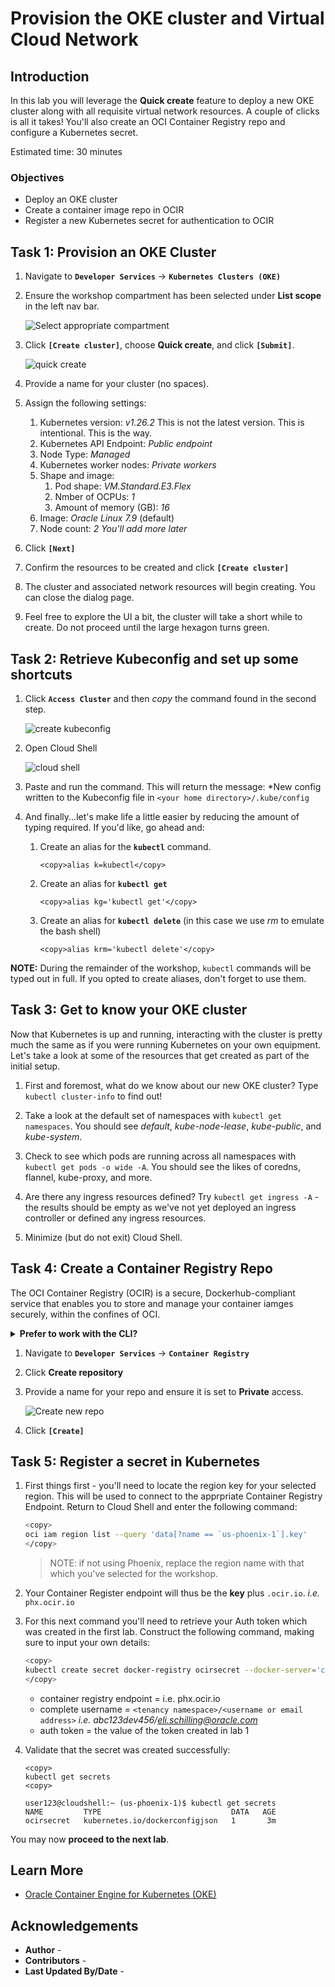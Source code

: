 # Provision the OKE cluster and Virtual Cloud Network

## Introduction

In this lab you will leverage the **Quick create** feature to deploy a new OKE cluster along with all requisite virtual network resources. A couple of clicks is all it takes! You'll also create an OCI Container Registry repo and configure a Kubernetes secret.

Estimated time: 30 minutes

### Objectives

* Deploy an OKE cluster
* Create a container image repo in OCIR
* Register a new Kubernetes secret for authentication to OCIR

## Task 1: Provision an OKE Cluster

1. Navigate to **`Developer Services`** -> **`Kubernetes Clusters (OKE)`**

2. Ensure the workshop compartment has been selected under **List scope** in the left nav bar.

    ![Select appropriate compartment](images/list-scope.png)

3. Click **`[Create cluster]`**, choose **Quick create**, and click **`[Submit]`**.

    ![quick create](images/oke-quick-create.png)

4. Provide a name for your cluster (no spaces).

5. Assign the following settings:
    1. Kubernetes version: *v1.26.2*
        This is not the latest version. This is intentional. This is the way.
    2. Kubernetes API Endpoint: *Public endpoint*
    3. Node Type: *Managed*
    4. Kubernetes worker nodes: *Private workers*
    5. Shape and image:
        1. Pod shape: *VM.Standard.E3.Flex*
        2. Nmber of OCPUs: *1*
        3. Amount of memory (GB): *16*
    6. Image: *Oracle Linux 7.9* (default)
    7. Node count: *2*
        *You'll add more later*

6. Click **`[Next]`**

7. Confirm the resources to be created and click **`[Create cluster]`**

8. The cluster and associated network resources will begin creating. You can close the dialog page.

9. Feel free to explore the UI a bit, the cluster will take a short while to create.  Do not proceed until the large hexagon turns green.

## Task 2: Retrieve Kubeconfig and set up some shortcuts

1. Click **`Access Cluster`** and then *copy* the command found in the second step.

    ![create kubeconfig](images/create-kubeconfig.png)

2. Open Cloud Shell

    ![cloud shell](images/cloud-shell.png)

3. Paste and run the command. This will return the message: *New config written to the Kubeconfig file in `<your home directory>/.kube/config`

4. And finally...let's make life a little easier by reducing the amount of typing required.  If you'd like, go ahead and:

    1. Create an alias for the **`kubectl`** command.

        ```
        <copy>alias k=kubectl</copy>
        ```

    2. Create an alias for **`kubectl get`**

        ```
        <copy>alias kg='kubectl get'</copy>
        ```

    3. Create an alias for **`kubectl delete`** (in this case we use *rm* to emulate the bash shell)

        ```
        <copy>alias krm='kubectl delete'</copy>
        ```

**NOTE:** During the remainder of the workshop, `kubectl` commands will be typed out in full. If you opted to create aliases, don't forget to use them.

## Task 3: Get to know your OKE cluster

Now that Kubernetes is up and running, interacting with the cluster is pretty much the same as if you were running Kubernetes on your own equipment. Let's take a look at some of the resources that get created as part of the initial setup.

1. First and foremost, what do we know about our new OKE cluster? Type `kubectl cluster-info` to find out!

2. Take a look at the default set of namespaces with `kubectl get namespaces`. You should see *default*, *kube-node-lease*, *kube-public*, and *kube-system*.

3. Check to see which pods are running across all namespaces with `kubectl get pods -o wide -A`. You should see the likes of coredns, flannel, kube-proxy, and more.

4. Are there any ingress resources defined? Try `kubectl get ingress -A` - the results should be empty as we've not yet deployed an ingress controller or defined any ingress resources.  

5. Minimize (but do not exit) Cloud Shell.

## Task 4: Create a Container Registry Repo

The OCI Container Registry (OCIR) is a secure, Dockerhub-compliant service that enables you to store and manage your container iamges securely, within the confines of OCI. 

<details><summary><b>Prefer to work with the CLI?</b></summary>

The instructions below will take you through creating a new repo via the Web UI. If you'd prefer to create the repo using the OCI CLI, you may remain in Cloud Shell and run this command (make sure to adjust the parameter value to reflect your own compartment OCID).

    ```bash
    <copy>
	oci artifacts container repository create --compartment-id ocid1.compartment.oc1..aaaaaaaace...... --display-name okeapprepo
    </copy>
    ```

---
</details>

1. Navigate to **`Developer Services`** -> **`Container Registry`**

2. Click **Create repository**

3. Provide a name for your repo and ensure it is set to **Private** access.

    ![Create new repo](images/create-repo.png)

4. Click **`[Create]`**

## Task 5: Register a secret in Kubernetes

1. First things first - you'll need to locate the region key for your selected region. This will be used to connect to the apprpriate Container Registry Endpoint. Return to Cloud Shell and enter the following command:

    ```bash
    <copy>
    oci iam region list --query 'data[?name == `us-phoenix-1`].key'
    </copy>
    ```

    >NOTE: if not using Phoenix, replace the region name with that which you've selected for the workshop.

2. Your Container Register endpoint will thus be the **key** plus `.ocir.io`. *i.e.* `phx.ocir.io`

3. For this next command you'll need to retrieve your Auth token which was created in the first lab. Construct the following command, making sure to input your own details:

    ```bash
    <copy>
    kubectl create secret docker-registry ocirsecret --docker-server='container registry endpoint' --docker-username='complete username' --docker-password='auth token' --docker-email='your email address'
    </copy>
    ```
    
    * container registry endpoint = i.e. phx.ocir.io
    * complete username = `<tenancy namespace>/<username or email address>`
        *i.e. abc123dev456/eli.schilling@oracle.com*
    * auth token = the value of the token created in lab 1

4. Validate that the secret was created successfully:

    ```
    <copy>
    kubectl get secrets
    <copy>
    ```

    ```
    user123@cloudshell:~ (us-phoenix-1)$ kubectl get secrets
    NAME         TYPE                             DATA   AGE
    ocirsecret   kubernetes.io/dockerconfigjson   1       3m
    ```


You may now **proceed to the next lab**.

## Learn More

* [Oracle Container Engine for Kubernetes (OKE)](https://www.oracle.com/cloud/cloud-native/container-engine-kubernetes/)


## Acknowledgements

* **Author** - 
* **Contributors** -
* **Last Updated By/Date** -